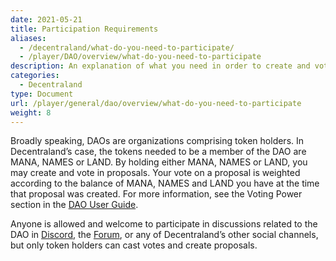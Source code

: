 ```yaml
---
date: 2021-05-21
title: Participation Requirements
aliases:
  - /decentraland/what-do-you-need-to-participate/
  - /player/DAO/overview/what-do-you-need-to-participate
description: An explanation of what you need in order to create and vote in proposals in the DAO.
categories:
  - Decentraland
type: Document
url: /player/general/dao/overview/what-do-you-need-to-participate
weight: 8
---
```


Broadly speaking, DAOs are organizations comprising token holders. In Decentraland’s case, the tokens needed to be a member of the DAO are MANA, NAMES or LAND. By holding either MANA, NAMES or LAND, you may create and vote in proposals. Your vote on a proposal is weighted according to the balance of MANA, NAMES and LAND you have at the time that proposal was created. For more information, see the Voting Power section in the [DAO User Guide](/player/general/dao/dao-userguide).

Anyone is allowed and welcome to participate in discussions related to the DAO in [Discord](https://discord.gg/ZdzKgYE5Q3), the [Forum](https://forum.decentraland.org/), or any of Decentraland’s other social channels, but only token holders can cast votes and create proposals.
